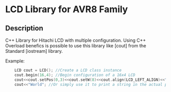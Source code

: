 LCD Library for AVR8 Family
===========================

Description
-----------

C++ Library for Hitachi LCD with multiple configuration. Using C++ Overload benefics is possible to use this library like [cout] from the Standard [iostream] library.

Example:
  
```cpp  
    LCD cout = LCD(); //Create a LCD class instance  
	cout.begin(16,4); //Begin configuration of a 16x4 LCD  
	cout<<cout.setPos(0,3)<<cout.setW(8)<<cout.align(LCD_LEFT_ALIGN)<<"HELLO"; //You can use method's to manipulate the output format of the next text  
	cout<<"World"; //Or simply use it to print a string in the actual position  
```  